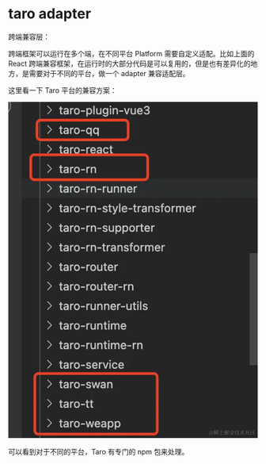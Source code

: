 # taro adapter
跨端兼容层：

跨端框架可以运行在多个端，在不同平台 Platform 需要自定义适配。比如上面的 React 跨端兼容框架，在运行时的大部分代码是可以复用的，但是也有差异化的地方，是需要对于不同的平台，做一个 adapter 兼容适配层。

这里看一下 Taro 平台的兼容方案：

<img src="./images/adapter.png" />

可以看到对于不同的平台，Taro 有专门的 npm 包来处理。